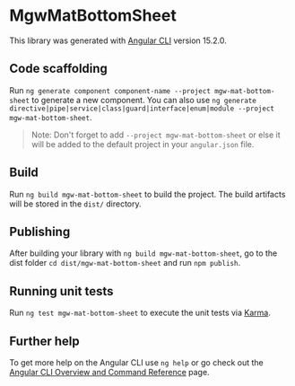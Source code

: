 # MgwMatBottomSheet

This library was generated with [Angular CLI](https://github.com/angular/angular-cli) version 15.2.0.

## Code scaffolding

Run `ng generate component component-name --project mgw-mat-bottom-sheet` to generate a new component. You can also use `ng generate directive|pipe|service|class|guard|interface|enum|module --project mgw-mat-bottom-sheet`.
> Note: Don't forget to add `--project mgw-mat-bottom-sheet` or else it will be added to the default project in your `angular.json` file. 

## Build

Run `ng build mgw-mat-bottom-sheet` to build the project. The build artifacts will be stored in the `dist/` directory.

## Publishing

After building your library with `ng build mgw-mat-bottom-sheet`, go to the dist folder `cd dist/mgw-mat-bottom-sheet` and run `npm publish`.

## Running unit tests

Run `ng test mgw-mat-bottom-sheet` to execute the unit tests via [Karma](https://karma-runner.github.io).

## Further help

To get more help on the Angular CLI use `ng help` or go check out the [Angular CLI Overview and Command Reference](https://angular.io/cli) page.
